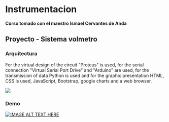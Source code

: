 # Instrumentacion
**Curso tomado con el maestro Ismael Cervantes de Anda**

## Proyecto - Sistema volmetro


### Arquitectura
For the virtual design of the circuit "Proteus" is used, for the serial connection "Virtual Serial Port Drive" and
"Arduino" are used, for the transmission of data Python is used and for the graphic presentation HTML, CSS is
used, JavaScript, Bootstrap, google charts and a web browser.

![](https://github.com/AaronGG11/Desarrollo-de-Sistemas-Distribuidos/blob/main/homework/IMAGES/token_ring_anillo.png)


### Demo
[![IMAGE ALT TEXT HERE](https://img.youtube.com/vi/YOUTUBE_VIDEO_ID_HERE/0.jpg)](https://correoipn-my.sharepoint.com/:v:/g/personal/agarciag1714_alumno_ipn_mx/Ec4lFkxiThpBrbTn5HCBmyEBmqrttz2asvDPm9J22Q7E3Q?e=M5O0RWE)




